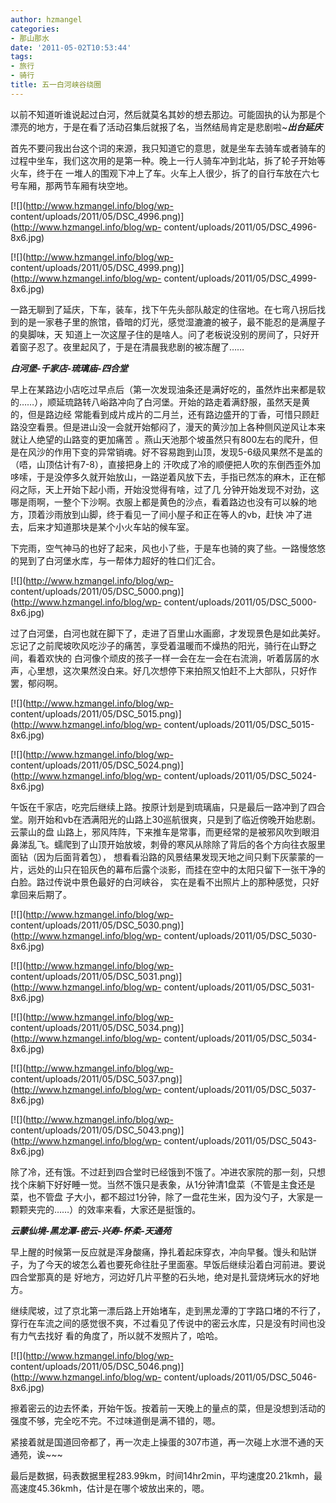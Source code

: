```yaml
---
author: hzmangel
categories:
- 那山那水
date: '2011-05-02T10:53:44'
tags:
- 旅行
- 骑行
title: 五一白河峡谷绕圈
---
```

以前不知道听谁说起过白河，然后就莫名其妙的想去那边。可能固执的认为那是个漂亮的地方，于是在看了活动召集后就报了名，当然结局肯定是悲剧啦~<!--more-->**_出台延庆_**

首先不要问我出台这个词的来源，我只知道它的意思，就是坐车去骑车或者骑车的过程中坐车，我们这次用的是第一种。晚上一行人骑车冲到北站，拆了轮子开始等火车，终于在
一堆人的围观下冲上了车。火车上人很少，拆了的自行车放在六七号车厢，那两节车厢有块空地。

[![](http://www.hzmangel.info/blog/wp-
content/uploads/2011/05/DSC_4996.png)](http://www.hzmangel.info/blog/wp-
content/uploads/2011/05/DSC_4996-8x6.jpg)

[![](http://www.hzmangel.info/blog/wp-
content/uploads/2011/05/DSC_4999.png)](http://www.hzmangel.info/blog/wp-
content/uploads/2011/05/DSC_4999-8x6.jpg)

一路无聊到了延庆，下车，装车，找下午先头部队敲定的住宿地。在七弯八拐后找到的是一家巷子里的旅馆，昏暗的灯光，感觉湿漉漉的被子，最不能忍的是满屋子的臭脚味，天
知道上一次这屋子住的是啥人。问了老板说没别的房间了，只好开着窗子忍了。夜里起风了，于是在清晨我悲剧的被冻醒了……

**_白河堡-千家店-琉璃庙-四合堂_**

早上在某路边小店吃过早点后（第一次发现油条还是满好吃的，虽然炸出来都是软的……），顺延琉路转八峪路冲向了白河堡。开始的路走着满舒服，虽然天是黄的，但是路边经
常能看到成片成片的二月兰，还有路边盛开的丁香，可惜只顾赶路没空看景。但是进山没一会就开始郁闷了，漫天的黄沙加上各种侧风逆风让本来就让人绝望的山路变的更加痛苦
。燕山天池那个坡虽然只有800左右的爬升，但是在风沙的作用下变的异常销魂。好不容易跑到山顶，发现5-6级风果然不是盖的（唔，山顶估计有7-8），直接把身上的
汗吹成了冷的顺便把人吹的东倒西歪外加哆嗦，于是没停多久就开始放山，一路逆着风放下去，手指已然冻的麻木，正在郁闷之际，天上开始下起小雨，开始没觉得有啥，过了几
分钟开始发现不对劲，这哪是雨啊，一整个下沙啊。衣服上都是黄色的沙点，看着路边也没有可以躲的地方，顶着沙雨放到山脚，终于看见一了间小屋子和正在等人的vb，赶快
冲了进去，后来才知道那块是某个小火车站的候车室。

下完雨，空气神马的也好了起来，风也小了些，于是车也骑的爽了些。一路慢悠悠的晃到了白河堡水库，与一帮体力超好的牲口们汇合。

[![](http://www.hzmangel.info/blog/wp-
content/uploads/2011/05/DSC_5000.png)](http://www.hzmangel.info/blog/wp-
content/uploads/2011/05/DSC_5000-8x6.jpg)

过了白河堡，白河也就在脚下了，走进了百里山水画廊，才发现景色是如此美好。忘记了之前爬坡吹风吃沙子的痛苦，享受着温暖而不燥热的阳光，骑行在山野之间，看着欢快的
白河像个顽皮的孩子一样一会在左一会在右流淌，听着孱孱的水声，心里想，这次果然没白来。好几次想停下来拍照又怕赶不上大部队，只好作罢，郁闷啊。

[![](http://www.hzmangel.info/blog/wp-
content/uploads/2011/05/DSC_5015.png)](http://www.hzmangel.info/blog/wp-
content/uploads/2011/05/DSC_5015-8x6.jpg)

[![](http://www.hzmangel.info/blog/wp-
content/uploads/2011/05/DSC_5024.png)](http://www.hzmangel.info/blog/wp-
content/uploads/2011/05/DSC_5024-8x6.jpg)

午饭在千家店，吃完后继续上路。按原计划是到琉璃庙，只是最后一路冲到了四合堂。刚开始和vb在洒满阳光的山路上30巡航很爽，只是到了临近傍晚开始悲剧。云蒙山的盘
山路上，邪风阵阵，下来推车是常事，而更经常的是被邪风吹到眼泪鼻涕乱飞。蠕爬到了山顶开始放坡，刺骨的寒风从除除了背后的各个方向往衣服里面钻（因为后面背着包），
想看看沿路的风景结果发现天地之间只剩下灰蒙蒙的一片，远处的山只在铅灰色的幕布后露个淡影，而挂在空中的太阳只留下一张干净的白脸。路过传说中景色最好的白河峡谷，
实在是看不出照片上的那种感觉，只好拿回来后期了。

[![](http://www.hzmangel.info/blog/wp-
content/uploads/2011/05/DSC_5030.png)](http://www.hzmangel.info/blog/wp-
content/uploads/2011/05/DSC_5030-8x6.jpg)

[![](http://www.hzmangel.info/blog/wp-
content/uploads/2011/05/DSC_5031.png)](http://www.hzmangel.info/blog/wp-
content/uploads/2011/05/DSC_5031-8x6.jpg)

[![](http://www.hzmangel.info/blog/wp-
content/uploads/2011/05/DSC_5034.png)](http://www.hzmangel.info/blog/wp-
content/uploads/2011/05/DSC_5034-8x6.jpg)

[![](http://www.hzmangel.info/blog/wp-
content/uploads/2011/05/DSC_5037.png)](http://www.hzmangel.info/blog/wp-
content/uploads/2011/05/DSC_5037-8x6.jpg)

[![](http://www.hzmangel.info/blog/wp-
content/uploads/2011/05/DSC_5043.png)](http://www.hzmangel.info/blog/wp-
content/uploads/2011/05/DSC_5043-8x6.jpg)

除了冷，还有饿。不过赶到四合堂时已经饿到不饿了。冲进农家院的那一刻，只想找个床躺下好好睡一觉。当然不饿只是表象，从1分钟清1盘菜（不管是主食还是菜，也不管盘
子大小，都不超过1分钟，除了一盘花生米，因为没勺子，大家是一颗颗夹完的……）的效率来看，大家还是挺饿的。

**_云蒙仙境-黑龙潭-密云-兴寿-怀柔-天通苑_**

早上醒的时候第一反应就是浑身酸痛，挣扎着起床穿衣，冲向早餐。馒头和贴饼子，为了今天的坡怎么着也要死命往肚子里面塞。早饭后继续沿着白河前进。要说四合堂那真的是
好地方，河边好几片平整的石头地，绝对是扎营烧烤玩水的好地方。

继续爬坡，过了京北第一漂后路上开始堵车，走到黑龙潭的丁字路口堵的不行了，穿行在车流之间的感觉很不爽，不过看见了传说中的密云水库，只是没有时间也没有力气去找好
看的角度了，所以就不发照片了，哈哈。

[![](http://www.hzmangel.info/blog/wp-
content/uploads/2011/05/DSC_5046.png)](http://www.hzmangel.info/blog/wp-
content/uploads/2011/05/DSC_5046-8x6.jpg)

擦着密云的边去怀柔，开始午饭。按着前一天晚上的量点的菜，但是没想到活动的强度不够，完全吃不完。不过味道倒是满不错的，嗯。

紧接着就是国道回帝都了，再一次走上操蛋的307市道，再一次碰上水泄不通的天通苑，诶~~~

最后是数据，码表数据里程283.99km，时间14hr2min，平均速度20.21kmh，最高速度45.36kmh，估计是在哪个坡放出来的，嗯。